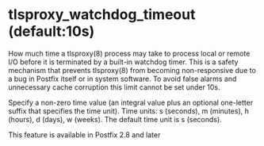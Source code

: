# tlsproxy_watchdog_timeout (default:10s) 

 How much time a tlsproxy(8) process may take to process local
or remote I/O before it is terminated by a built-in watchdog timer.
This is a safety mechanism that prevents tlsproxy(8) from becoming
non-responsive due to a bug in Postfix itself or in system software.
To avoid false alarms and unnecessary cache corruption this limit
cannot be set under 10s.  

 Specify a non-zero time value (an integral value plus an optional
one-letter suffix that specifies the time unit).  Time units: s
(seconds), m (minutes), h (hours), d (days), w (weeks).
The default time unit is s (seconds).  

 This feature is available in Postfix 2.8 and later  


